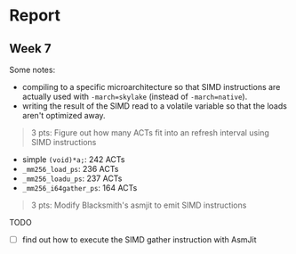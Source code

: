 # Report

## Week 7

Some notes:
- compiling to a specific microarchitecture so that SIMD instructions are actually used with `-march=skylake` (instead of `-march=native`). 
- writing the result of the SIMD read to a volatile variable so that the loads aren't optimized away.

> 3 pts: Figure out how many ACTs fit into an refresh interval using SIMD instructions

- simple `(void)*a;`: 242 ACTs
- `_mm256_load_ps`: 236 ACTs
- `_mm256_loadu_ps`: 237 ACTs
- `_mm256_i64gather_ps`: 164 ACTs

> 3 pts: Modify Blacksmith's asmjit to emit SIMD instructions

TODO
- [ ] find out how to execute the SIMD gather instruction with AsmJit